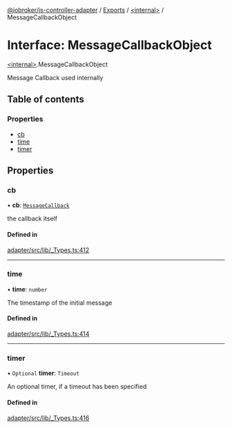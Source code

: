 [@iobroker/js-controller-adapter](../README.md) / [Exports](../modules.md) / [\<internal\>](../modules/internal_.md) / MessageCallbackObject

# Interface: MessageCallbackObject

[\<internal\>](../modules/internal_.md).MessageCallbackObject

Message Callback used internally

## Table of contents

### Properties

- [cb](internal_.MessageCallbackObject.md#cb)
- [time](internal_.MessageCallbackObject.md#time)
- [timer](internal_.MessageCallbackObject.md#timer)

## Properties

### cb

• **cb**: [`MessageCallback`](../modules/internal_.md#messagecallback)

the callback itself

#### Defined in

[adapter/src/lib/_Types.ts:412](https://github.com/ioBroker/ioBroker.js-controller/blob/165fc4c8/packages/adapter/src/lib/_Types.ts#L412)

___

### time

• **time**: `number`

The timestamp of the initial message

#### Defined in

[adapter/src/lib/_Types.ts:414](https://github.com/ioBroker/ioBroker.js-controller/blob/165fc4c8/packages/adapter/src/lib/_Types.ts#L414)

___

### timer

• `Optional` **timer**: `Timeout`

An optional timer, if a timeout has been specified

#### Defined in

[adapter/src/lib/_Types.ts:416](https://github.com/ioBroker/ioBroker.js-controller/blob/165fc4c8/packages/adapter/src/lib/_Types.ts#L416)
